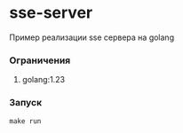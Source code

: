 # sse-server

Пример реализации sse сервера на golang
### Ограничения

1. golang:1.23

### Запуск

```shell
make run
```
